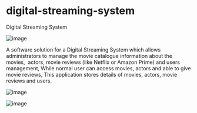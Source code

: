 # digital-streaming-system
Digital Streaming System

![image](https://user-images.githubusercontent.com/116046193/201938507-bf2be85f-d997-46ba-8ba9-7870daa0ccff.png)

A software solution for a Digital Streaming System which allows  administrators to manage the movie catalogue information about the movies,  actors, movie reviews (like Netflix or Amazon Prime) and users management, While normal user can access movies, actors and able to give movie reviews, This application stores details of movies, actors, movie reviews and users.

![image](https://user-images.githubusercontent.com/116046193/201938935-a9d0cfff-366b-49b1-af7d-fc91b9999234.png)

![image](https://user-images.githubusercontent.com/116046193/201938987-0ca6984b-5db1-4d6d-9cb5-704516237bca.png)


